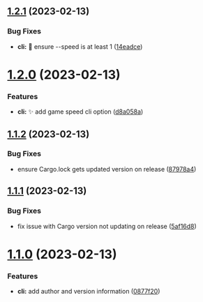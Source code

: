## [1.2.1](https://github.com/Pragma8123/game-of-life/compare/v1.2.0...v1.2.1) (2023-02-13)


### Bug Fixes

* **cli:** :bug: ensure --speed is at least 1 ([14eadce](https://github.com/Pragma8123/game-of-life/commit/14eadcec0c851cf8dc5e98063e23c509566c0a36))

# [1.2.0](https://github.com/Pragma8123/game-of-life/compare/v1.1.2...v1.2.0) (2023-02-13)


### Features

* **cli:** :sparkles: add game speed cli option ([d8a058a](https://github.com/Pragma8123/game-of-life/commit/d8a058a58d8daddfc141477e8942d7a3097f206a))

## [1.1.2](https://github.com/Pragma8123/game-of-life/compare/v1.1.1...v1.1.2) (2023-02-13)


### Bug Fixes

* ensure Cargo.lock gets updated version on release ([87978a4](https://github.com/Pragma8123/game-of-life/commit/87978a4fcf14f462578972427f52eff0816728bc))

## [1.1.1](https://github.com/Pragma8123/game-of-life/compare/v1.1.0...v1.1.1) (2023-02-13)


### Bug Fixes

* fix issue with Cargo version not updating on release ([5af16d8](https://github.com/Pragma8123/game-of-life/commit/5af16d879a995415c1e1abc1122ac1c8d9e8ef62))

# [1.1.0](https://github.com/Pragma8123/game-of-life/compare/v1.0.0...v1.1.0) (2023-02-13)


### Features

* **cli:** add author and version information ([0877f20](https://github.com/Pragma8123/game-of-life/commit/0877f206559fb7ade118cf4320d69e9f80745f33))

